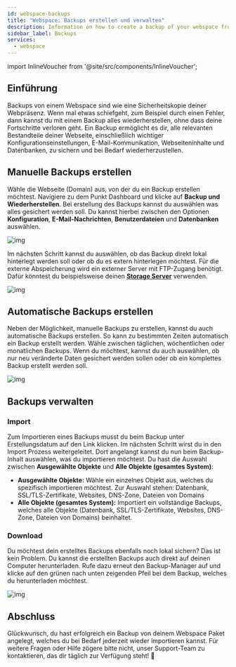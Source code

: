 ```yaml
---
id: webspace-backups
title: "Webspace: Backups erstellen und verwalten"
description: Information on how to create a backup of your webspace from ZAP-Hosting - ZAP-Hosting.com Documentation
sidebar_label: Backups
services:
  - webspace
---
```


import InlineVoucher from '@site/src/components/InlineVoucher';


## Einführung

Backups von einem Webspace sind wie eine Sicherheitskopie deiner Webpräsenz. Wenn mal etwas schiefgeht, zum Beispiel durch einen Fehler, dann kannst du mit einem Backup alles wiederherstellen, ohne dass deine Fortschritte verloren geht. Ein Backup ermöglicht es dir, alle relevanten Bestandteile deiner Webseite, einschließlich wichtiger Konfigurationseinstellungen, E-Mail-Kommunikation, Webseiteninhalte und Datenbanken, zu sichern und bei Bedarf wiederherzustellen.



## Manuelle Backups erstellen

Wähle die Webseite (Domain) aus, von der du ein Backup erstellen möchtest. Navigiere zu dem Punkt Dashboard und klicke auf **Backup und Wiederherstellen**. Bei erstellung des Backups kannst du auswählen was alles gesichert werden soll. Du kannst hierbei zwischen den Optionen **Konfiguration**, **E-Mail-Nachrichten**, **Benutzerdateien** und **Datenbanken** auswählen. 

![img](https://screensaver01.zap-hosting.com/index.php/s/KnK6DxndGgwodow/preview)



Im nächsten Schritt kannst du auswählen, ob das Backup direkt lokal hinterlegt werden soll oder ob du es extern hinterlegen möchtest. Für die externe Abspeicherung wird ein externer Server mit FTP-Zugang benötigt. Dafür könntest du beispielsweise deinen **[Storage Server](https://zap-hosting.com/en/customer/home/storage/)** verwenden. 

![img](https://screensaver01.zap-hosting.com/index.php/s/gMdpdnqiBWBeZm3/preview)



## Automatische Backups erstellen

Neben der Möglichkeit, manuelle Backups zu erstellen, kannst du auch automatische Backups erstellen. So kann zu bestimmten Zeiten automatisch ein Backup erstellt werden. Wähle zwischen täglichen, wöchentlichen oder monatlichen Backups. Wenn du möchtest, kannst du auch auswählen, ob nur neu veränderte Daten gesichert werden sollen oder ob ein komplettes Backup erstellt werden soll.

![img](https://screensaver01.zap-hosting.com/index.php/s/8tt5SWaToyqPNTM/preview)



## Backups verwalten

### Import

Zum Importieren eines Backups musst du beim Backup unter Erstellungsdatum auf den Link klicken. Im nächsten Schritt wirst du in den Import Prozess weitergeleitet. Dort angelangt kannst du nun beim Backup-Inhalt auswählen, was du importieren möchtest. Du hast die Auswahl zwischen **Ausgewählte Objekte** und **Alle Objekte (gesamtes System)**:

- **Ausgewählte Objekte:** Wähle ein einzelnes Objekt aus, welches du spezifisch importieren möchtest. Zur Auswahl stehen: Datenbank, SSL/TLS-Zertifikate, Websites, DNS-Zone, Dateien von Domains
- **Alle Objekte (gesamtes System):** Importiert ein vollständige Backups, welches alle Objekte (Datenbank, SSL/TLS-Zertifikate, Websites, DNS-Zone, Dateien von Domains) beinhaltet. 



### Download

Du möchtest dein erstelltes Backups ebenfalls noch lokal sichern? Das ist kein Problem. Du kannst die erstellten Backups auch direkt auf deinen Computer herunterladen. Rufe dazu erneut den Backup-Manager auf und klicke auf den grünen nach unten zeigenden Pfeil bei dem Backup, welches du herunterladen möchtest. 

![img](https://screensaver01.zap-hosting.com/index.php/s/zb6agtT5mYeFgiX/preview)



## Abschluss

Glückwunsch, du hast erfolgreich ein Backup von deinem Webspace Paket angelegt, welches du bei Bedarf jederzeit wieder importieren kannst. Für weitere Fragen oder Hilfe zögere bitte nicht, unser Support-Team zu kontaktieren, das dir täglich zur Verfügung steht! 🙂

<InlineVoucher />

